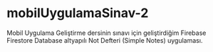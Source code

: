# mobilUygulamaSinav-2
Mobil Uygulama Geliştirme dersinin sınavı için geliştirdiğim Firebase Firestore Database altyapılı Not Defteri (Simple Notes) uygulaması.
